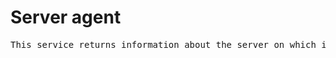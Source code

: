 # Server agent

<pre>This service returns information about the server on which it is installed.</pre>
